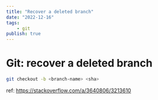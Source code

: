 ```yaml
---
title: "Recover a deleted branch"
date: "2022-12-16"
tags:
    - git
publish: true
---
```

# Git: recover a deleted branch

```sh
git checkout -b <branch-name> <sha>
```

ref: https://stackoverflow.com/a/3640806/3213610